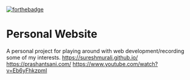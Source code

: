[![forthebadge](https://forthebadge.com/images/badges/oooo-kill-em.svg)](https://forthebadge.com)

# Personal Website
A personal project for playing around with web development/recording some of my interests.
https://sureshmurali.github.io/
https://prashantsani.com/
https://www.youtube.com/watch?v=Eb6yFhkzpmI
